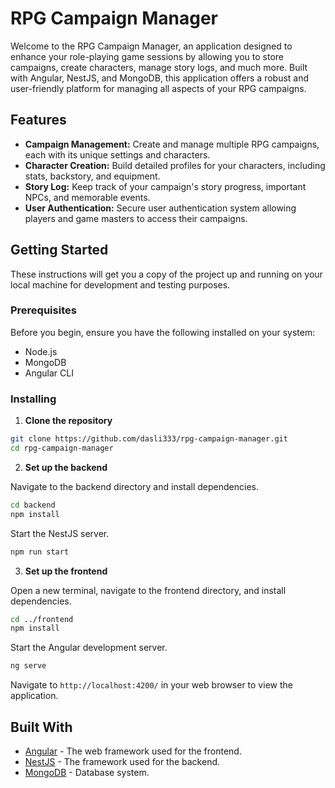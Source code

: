 
# RPG Campaign Manager

Welcome to the RPG Campaign Manager, an application designed to enhance your role-playing game sessions by allowing you to store campaigns, create characters, manage story logs, and much more. Built with Angular, NestJS, and MongoDB, this application offers a robust and user-friendly platform for managing all aspects of your RPG campaigns.

## Features

- **Campaign Management:** Create and manage multiple RPG campaigns, each with its unique settings and characters.
- **Character Creation:** Build detailed profiles for your characters, including stats, backstory, and equipment.
- **Story Log:** Keep track of your campaign's story progress, important NPCs, and memorable events.
- **User Authentication:** Secure user authentication system allowing players and game masters to access their campaigns.

## Getting Started

These instructions will get you a copy of the project up and running on your local machine for development and testing purposes.

### Prerequisites

Before you begin, ensure you have the following installed on your system:
- Node.js
- MongoDB
- Angular CLI

### Installing

1. **Clone the repository**

```bash
git clone https://github.com/dasli333/rpg-campaign-manager.git
cd rpg-campaign-manager
```

2. **Set up the backend**

Navigate to the backend directory and install dependencies.

```bash
cd backend
npm install
```

Start the NestJS server.

```bash
npm run start
```

3. **Set up the frontend**

Open a new terminal, navigate to the frontend directory, and install dependencies.

```bash
cd ../frontend
npm install
```

Start the Angular development server.

```bash
ng serve
```

Navigate to `http://localhost:4200/` in your web browser to view the application.


## Built With

- [Angular](https://angular.io/) - The web framework used for the frontend.
- [NestJS](https://nestjs.com/) - The framework used for the backend.
- [MongoDB](https://www.mongodb.com/) - Database system.

